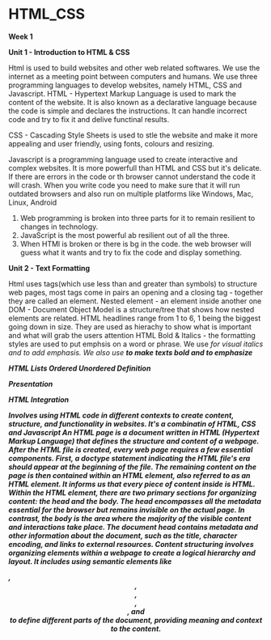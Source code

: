 # HTML_CSS
**Week 1**

**Unit 1 - Introduction to HTML &amp; CSS**

Html is used to build websites and other web related softwares. We use the internet as a meeting point between computers and humans.
We use three programming languages to develop websites, namely HTML, CSS and Javascript.
HTML - Hypertext Markup Language is used to mark the content of the website. It is also known as a declarative language because the code is simple and declares the instructions.
It  can handle incorrect code and try to fix it and delive functinal results.

CSS - Cascading Style Sheets is used to stle the website and make it more appealing and user friendly, using fonts, colours and resizing.

Javascript is a programming language used to create interactive and complex websites. It is more powerfull than HTML and CSS but it's delicate. If there are errors in the code or th browser cannot understand
the code it will crash. When you write code you need to make sure that it will run outdated browsers and also run on multiple platforms like Windows, Mac, Linux, Android
1. Web programming is broken into three parts for it to remain resilient to changes in technology.
2. JavaScript is the most powerful ab resilient out of all the three.
3. When HTMl is broken or there is  bg in the code. the web browser will guess what it wants and try to fix the code and display something.

**Unit 2 - Text Formatting**

Html uses tags(which  use less than and greater than symbols) to structure web pages, most tags come in pairs an opening and a closing tag - together they are called an element.
Nested element - an element inside another one
DOM - Document Object Model is a structure/tree that shows how nested elements are related.
HTML headlines range from 1 to 6, 1 being the biggest going down in size. They are used as  hierachy to show what is important and what will grab the users attention
HTML Bold & Italics - the formatting styles are used to put emphsis on a word or phrase. We use <i> for visual italics and <em> to add emphasis. 
We also use <b> to make texts bold and <strong> to emphasize

HTML Lists
Ordered
Unordered
Definition


**Presentation**

HTML Integration

Involves using HTML code in different contexts to create content, structure, and functionality in websites. It's a combinatin of HTML, CSS and Javascript
An HTML page is a document written in HTML (Hypertext Markup Language) that defines the structure and content of a webpage.
After the HTML file is created, every web page requires a few essential components. 
First, a doctype statement indicating the HTML file's era should appear at the beginning of the file. 
The remaining content on the page is then contained within an HTML element, also referred to as an HTML element. It informs us that every piece of content inside is HTML. 
Within the HTML element, there are two primary sections for organizing content: the head and the body. The head encompasses all the metadata essential for the browser but remains invisible on the actual page. In contrast, the body is the area where the majority of the visible content and interactions take place.
The document head contains metadata and other information about the document, such as the title, character encoding, and links to external resources.
Content structuring involves organizing elements within a webpage to create a logical hierarchy and layout. It includes using semantic elements like <main>, <header>, <footer>, <article>, <section>, and <aside> to define different parts of the document, providing meaning and context to the content.
